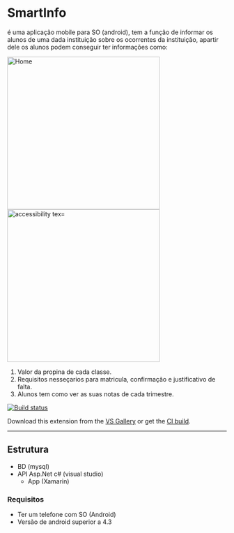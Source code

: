 # SmartInfo

é uma aplicação mobile para SO (android), tem a função de informar os alunos de uma dada instituição sobre os ocorrentes da instituição, apartir dele os alunos podem conseguir ter informações como:

<p>
  <img src="https://i.ibb.co/xJQ5nPn/Screenshot-2020-05-09-10-24-11.png" width="350" title="Home">
  <img src="https://i.ibb.co/ZfwdVwy/Screenshot-2020-05-09-10-26-18.png" width="350" alt="accessibility tex="Location">
</p>

1. Valor da propina de cada classe.
2. Requisitos nesseçarios para matricula, confirmação e justificativo de falta.
3. Alunos tem como ver as suas notas de cada trimestre.

<!-- Replace this badge with your own-->
[![Build status](https://ci.appveyor.com/api/projects/status/hv6uyc059rqbc6fj?svg=true)](https://ci.appveyor.com/project/madskristensen/extensibilitytools)

<!-- Update the VS Gallery link after you upload the VSIX-->
Download this extension from the [VS Gallery](https://visualstudiogallery.msdn.microsoft.com/[GuidFromGallery])
or get the [CI build](http://vsixgallery.com/extension/{ID}/).

---------------------------------------

## Estrutura

- BD (mysql)
- API Asp.Net c# (visual studio)
  - App (Xamarin)

### Requisitos
- Ter um telefone com SO (Android) 
- Versão de android superior a 4.3

